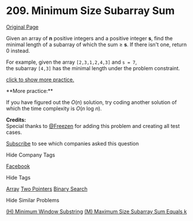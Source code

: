 # 209. Minimum Size Subarray Sum

[Original Page](https://leetcode.com/problems/minimum-size-subarray-sum/)

Given an array of **n** positive integers and a positive integer **s**, find the minimal length of a subarray of which the sum ≥ **s**. If there isn't one, return 0 instead.

For example, given the array `[2,3,1,2,4,3]` and `s = 7`,  
the subarray `[4,3]` has the minimal length under the problem constraint.

[click to show more practice.](#)

<div class="spoilers" style="display: block;">**More practice:**

If you have figured out the _O_(_n_) solution, try coding another solution of which the time complexity is _O_(_n_ log _n_).

</div>

**Credits:**  
Special thanks to [@Freezen](https://oj.leetcode.com/discuss/user/Freezen) for adding this problem and creating all test cases.

<div>

[Subscribe](/subscribe/) to see which companies asked this question

</div>

<div>

<div id="company_tags" class="btn btn-xs btn-warning">Hide Company Tags</div>

<span class="hidebutton" style="display: inline;">[Facebook](/company/facebook/)</span></div>

<div>

<div id="tags" class="btn btn-xs btn-warning">Hide Tags</div>

<span class="hidebutton" style="display: inline;">[Array](/tag/array/) [Two Pointers](/tag/two-pointers/) [Binary Search](/tag/binary-search/)</span></div>

<div>

<div id="similar" class="btn btn-xs btn-warning">Hide Similar Problems</div>

<span class="hidebutton" style="display: inline;">[(H) Minimum Window Substring](/problems/minimum-window-substring/) [(M) Maximum Size Subarray Sum Equals k](/problems/maximum-size-subarray-sum-equals-k/)</span></div>